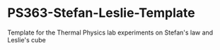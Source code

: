 # PS363-Stefan-Leslie-Template
Template for the Thermal Physics lab experiments on Stefan's law and Leslie's cube
